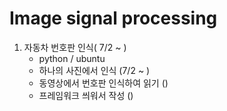 # Image signal processing


1. 자동차 번호판 인식( 7/2 ~ )
   - python / ubuntu
   - 하나의 사진에서 인식 (7/2 ~ )
   - 동영상에서 번호판 인식하여 읽기 ()
   - 프레임워크 씌워서 작성 ()
